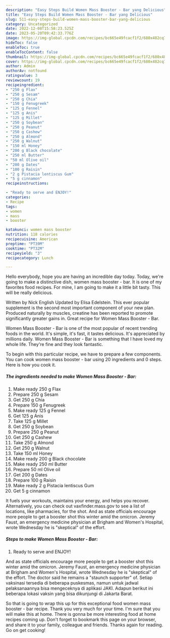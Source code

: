 ```yaml
---
description: "Easy Steps Build Women Mass Booster - Bar yang Delicious"
title: "Easy Steps Build Women Mass Booster - Bar yang Delicious"
slug: 511-easy-steps-build-women-mass-booster-bar-yang-delicious
category: Uncategorized
date: 2022-12-08T15:58:23.525Z
date: 2023-05-20T09:42:33.776Z
image: https://img-global.cpcdn.com/recipes/bc665e49fcacf1f2/680x482cq70/women-mass-booster-bar-recipe-main-photo.jpg
hideToc: false
enableToc: true
enableTocContent: false
thumbnail: https://img-global.cpcdn.com/recipes/bc665e49fcacf1f2/680x482cq70/women-mass-booster-bar-recipe-main-photo.jpg
cover: https://img-global.cpcdn.com/recipes/bc665e49fcacf1f2/680x482cq70/women-mass-booster-bar-recipe-main-photo.jpg
author: Admin
authorAv: notfound
ratingvalue: 3
reviewcount: 19
recipeingredient:
- "250 g Flax"
- "250 g Sesam"
- "250 g Chia"
- "150 g Fenugreek"
- "125 g Fennel"
- "125 g Anis"
- "125 g Millet"
- "250 g Soybean"
- "250 g Peanut"
- "250 g Cashew"
- "250 g Almond"
- "250 g Walnut"
- "150 ml Honey"
- "200 g Black chocolate"
- "250 ml Butter"
- "50 ml Olive oil"
- "200 g Dates"
- "100 g Raisin"
- "2 g Pistacia lentiscus Gum"
- "5 g cinnamon"
recipeinstructions:

- "Ready to serve and ENJOY!"
categories:
- Recipe
tags:
- women
- mass
- booster

katakunci: women mass booster 
nutrition: 118 calories
recipecuisine: American
preptime: "PT39M"
cooktime: "PT32M"
recipeyield: "3"
recipecategory: Lunch

---
```



Hello everybody, hope you are having an incredible day today. Today, we're going to make a distinctive dish, women mass booster - bar. It is one of my favorites food recipes. For mine, I am going to make it a little bit tasty. This will be really delicious.

Written by Nick English Updated by Elisa Edelstein. This ever popular supplement is the second most important component of your new plan. Produced naturally by muscles, creatine has been reported to promote significantly greater gains in. Great recipe for Women Mass Booster - Bar.

Women Mass Booster - Bar is one of the most popular of recent trending foods in the world. It's simple, it's fast, it tastes delicious. It's appreciated by millions daily. Women Mass Booster - Bar is something that I have loved my whole life. They're fine and they look fantastic.


To begin with this particular recipe, we have to prepare a few components. You can cook women mass booster - bar using 20 ingredients and 0 steps. Here is how you cook it.

<!--inarticleads1-->

##### The ingredients needed to make Women Mass Booster - Bar:

1. Make ready 250 g Flax
1. Prepare 250 g Sesam
1. Get 250 g Chia
1. Prepare 150 g Fenugreek
1. Make ready 125 g Fennel
1. Get 125 g Anis
1. Take 125 g Millet
1. Get 250 g Soybean
1. Prepare 250 g Peanut
1. Get 250 g Cashew
1. Take 250 g Almond
1. Get 250 g Walnut
1. Take 150 ml Honey
1. Make ready 200 g Black chocolate
1. Make ready 250 ml Butter
1. Prepare 50 ml Olive oil
1. Get 200 g Dates
1. Prepare 100 g Raisin
1. Make ready 2 g Pistacia lentiscus Gum
1. Get 5 g cinnamon


It fuels your workouts, maintains your energy, and helps you recover. Alternatively, you can check out vaxfinder.mass.gov to see a list of locations, like pharmacies, for the shot. And as state officials encourage more people to get a booster shot this winter amid the omicron. Jeremy Faust, an emergency medicine physician at Brigham and Women&#39;s Hospital, wrote Wednesday he is &#34;skeptical&#34; of the effort. 

<!--inarticleads2-->

##### Steps to make Women Mass Booster - Bar:


1. Ready to serve and ENJOY!

And as state officials encourage more people to get a booster shot this winter amid the omicron. Jeremy Faust, an emergency medicine physician at Brigham and Women&#39;s Hospital, wrote Wednesday he is &#34;skeptical&#34; of the effort. The doctor said he remains a &#34;staunch supporter&#34; of. Setiap vaksinasi tersedia di beberapa puskesmas, namun untuk jadwal pelaksanaannya bisa mengeceknya di aplikasi JAKI. Adapun berikut ini beberapa lokasi vaksin yang bisa dikunjungi di Jakarta Barat. 

So that is going to wrap this up for this exceptional food women mass booster - bar recipe. Thank you very much for your time. I'm sure that you will make this at home. There is gonna be more interesting food at home recipes coming up. Don't forget to bookmark this page on your browser, and share it to your family, colleague and friends. Thanks again for reading. Go on get cooking!
